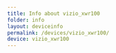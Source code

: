 ```yaml
---
title: Info about vizio_xwr100
folder: info
layout: deviceinfo
permalink: /devices/vizio_xwr100/
device: vizio_xwr100
---
```

